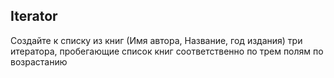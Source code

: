 ## Iterator

Создайте к списку из книг (Имя автора, Название, год издания) три итератора, пробегающие список книг соответственно по трем полям по возрастанию